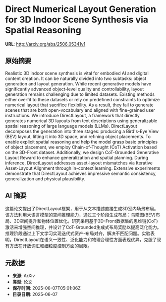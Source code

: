 # Direct Numerical Layout Generation for 3D Indoor Scene Synthesis via Spatial Reasoning

**URL**: http://arxiv.org/abs/2506.05341v1

## 原始摘要

Realistic 3D indoor scene synthesis is vital for embodied AI and digital
content creation. It can be naturally divided into two subtasks: object
generation and layout generation. While recent generative models have
significantly advanced object-level quality and controllability, layout
generation remains challenging due to limited datasets. Existing methods either
overfit to these datasets or rely on predefined constraints to optimize
numerical layout that sacrifice flexibility. As a result, they fail to generate
scenes that are both open-vocabulary and aligned with fine-grained user
instructions. We introduce DirectLayout, a framework that directly generates
numerical 3D layouts from text descriptions using generalizable spatial
reasoning of large language models (LLMs). DirectLayout decomposes the
generation into three stages: producing a Bird's-Eye View (BEV) layout, lifting
it into 3D space, and refining object placements. To enable explicit spatial
reasoning and help the model grasp basic principles of object placement, we
employ Chain-of-Thought (CoT) Activation based on the 3D-Front dataset.
Additionally, we design CoT-Grounded Generative Layout Reward to enhance
generalization and spatial planning. During inference, DirectLayout addresses
asset-layout mismatches via Iterative Asset-Layout Alignment through in-context
learning. Extensive experiments demonstrate that DirectLayout achieves
impressive semantic consistency, generalization and physical plausibility.


## AI 摘要

这篇论文提出了DirectLayout框架，用于从文本描述直接生成3D室内场景布局。该方法利用大语言模型的空间推理能力，通过三个阶段生成布局：鸟瞰图(BEV)布局、3D空间提升和物体位置优化。研究采用基于3D-Front数据集的思维链(CoT)激活来增强空间推理，并设计了CoT-Grounded生成式布局奖励以提高泛化能力。推理阶段通过上下文学习实现迭代式资产-布局对齐，解决不匹配问题。实验表明，DirectLayout在语义一致性、泛化能力和物理合理性方面表现优异，克服了现有方法在开放词汇和细粒度控制方面的局限。

## 元数据

- **来源**: ArXiv
- **类型**: 论文
- **保存时间**: 2025-06-07T05:01:06Z
- **目录日期**: 2025-06-07
